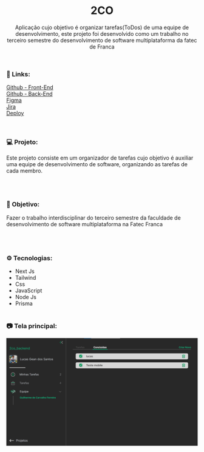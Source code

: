 <h1 align="center">2CO</h1>
<p align="center">Aplicação cujo objetivo é organizar tarefas(ToDos) de uma equipe de desenvolvimento, este projeto foi desenvolvido como um trabalho no terceiro semestre do desenvolvimento de software multiplataforma da fatec de Franca</p> <br />

### 🔗 Links:
<a href="https://github.com/LucasTKP/2co">Github - Front-End</a></br>
<a href="https://github.com/LucasTKP/2co_backend">Github - Back-End</a></br>
<a href="https://www.figma.com/file/mKneVxql3uZ310w4NwqvF1/Untitled?type=design&node-id=0%3A1&mode=design&t=efgT8jDNLr4FjZoB-1">Figma</a></br>
<a href="https://cayksite123.atlassian.net/jira/software/c/projects/P2CO/boards/3?atlOrigin=eyJpIjoiNjEyOTYyMzE3NTUxNDU4ZTlhNTQxYmY3ZmZjYTVkZDMiLCJwIjoiaiJ9">Jira</a></br>
<a href="https://2co-sigma.vercel.app">Deploy</a></br>
</br>
</br>

### 💻 Projeto:

Este projeto consiste em um organizador de tarefas cujo objetivo é auxiliar uma equipe de desenvolvimento de software, organizando as tarefas de cada membro.

<br /> <br />

### 🎯 Objetivo:

Fazer o trabalho interdisciplinar do terceiro semestre da faculdade de desenvolvimento de software multiplataforma na Fatec Franca

<br /> <br />

### ⚙️ Tecnologias:

- Next Js
- Tailwind
- Css
- JavaScript
- Node Js
- Prisma
  <br /> <br />

### 📷 Tela principal:
<div align="center">
  <a href="https://projectdoctorcare.vercel.app/">
    <img src="imageProject.png" alt="Preview 2CO">
  </a>
</div>

<br />
